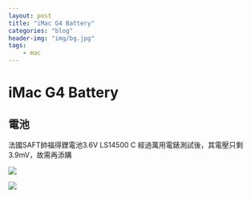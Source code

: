 ```yaml
---
layout: post
title: "iMac G4 Battery"
categories: "blog"
header-img: "img/bg.jpg"
tags:
    - mac
---
```


# iMac G4 Battery

## 電池

法國SAFT帥福得鋰電池3.6V LS14500 C
經過萬用電錶測試後，其電壓只剩3.9mV，故需再添購

![](https://imgur.com/4pMpsaU.png)

![](https://imgur.com/bqsQD2Q.png)
